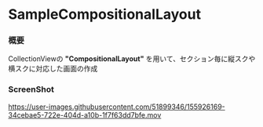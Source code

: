 # SampleCompositionalLayout
### 概要
CollectionViewの **"CompositionalLayout"** を用いて、セクション毎に縦スクや横スクに対応した画面の作成

### ScreenShot
https://user-images.githubusercontent.com/51899346/155926169-34cebae5-722e-404d-a10b-1f7f63dd7bfe.mov

